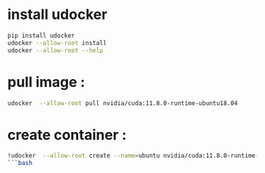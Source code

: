 # install udocker 
```bash
pip install udocker
udocker --allow-root install
udocker --allow-root --help
```

# pull image  : 
```bash
udocker  --allow-root pull nvidia/cuda:11.8.0-runtime-ubuntu18.04
```
# create container  : 
```bash
!udocker  --allow-root create --name=ubuntu nvidia/cuda:11.8.0-runtime-ubuntu18.04
```bash
